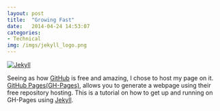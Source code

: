 ```yaml
---
layout: post
title:  "Growing Fast"
date:   2014-04-24 14:53:07
categories:
- Technical
img: /imgs/jekyll_logo.png
---
```


[![Jekyll]({{site.base}}/imgs/jekyll_logo.png)][jekyll]

Seeing as how [GitHub][GitHub] is free and amazing, I chose to host my page on it. [GitHub Pages(GH-Pages)][GH-Pages], allows you to generate a webpage using their free repository hosting. This is a tutorial on how to get up and running on GH-Pages using [Jekyll][Jekyll].

[GitHub]:     (https://github.com/)
[GH-Pages]:   (https://pages.github.com/)
[jekyll]:     (http://jekyllrb.com/)
